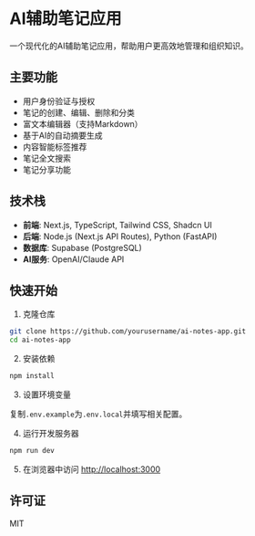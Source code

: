 # AI辅助笔记应用

一个现代化的AI辅助笔记应用，帮助用户更高效地管理和组织知识。

## 主要功能

- 用户身份验证与授权
- 笔记的创建、编辑、删除和分类
- 富文本编辑器（支持Markdown）
- 基于AI的自动摘要生成
- 内容智能标签推荐
- 笔记全文搜索
- 笔记分享功能

## 技术栈

- **前端**: Next.js, TypeScript, Tailwind CSS, Shadcn UI
- **后端**: Node.js (Next.js API Routes), Python (FastAPI)
- **数据库**: Supabase (PostgreSQL)
- **AI服务**: OpenAI/Claude API

## 快速开始

1. 克隆仓库

```bash
git clone https://github.com/yourusername/ai-notes-app.git
cd ai-notes-app
```

2. 安装依赖

```bash
npm install
```

3. 设置环境变量

复制`.env.example`为`.env.local`并填写相关配置。

4. 运行开发服务器

```bash
npm run dev
```

5. 在浏览器中访问 [http://localhost:3000](http://localhost:3000)

## 许可证

MIT 